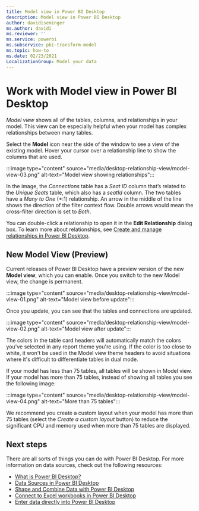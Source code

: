```yaml
---
title: Model view in Power BI Desktop
description: Model view in Power BI Desktop
author: davidiseminger
ms.author: davidi
ms.reviewer: ''
ms.service: powerbi
ms.subservice: pbi-transform-model
ms.topic: how-to
ms.date: 02/23/2021
LocalizationGroup: Model your data
---
```

# Work with Model view in Power BI Desktop

*Model view* shows all of the tables, columns, and relationships in your model. This view can be especially helpful when your model has complex relationships between many tables.

Select the **Model** icon near the side of the window to see a view of the existing model. Hover your cursor over a relationship line to show the columns that are used.

:::image type="content" source="media/desktop-relationship-view/model-view-03.png" alt-text="Model view showing relationships":::

In the image, the *Connections* table has a *Seat ID* column that’s related to the *Unique Seats* table, which also has a *seatId* column. The two tables have a *Many to One* (\*:1) relationship. An arrow in the middle of the line shows the direction of the filter context flow. Double arrows would mean the cross-filter direction is set to *Both*.

You can double-click a relationship to open it in the **Edit Relationship** dialog box. To learn more about relationships, see [Create and manage relationships in Power BI Desktop](desktop-create-and-manage-relationships.md).


## New Model View (Preview)

Current releases of Power BI Desktop have a preview version of the new **Model view**, which you can enable. Once you switch to the new Model view, the change is permanent.

:::image type="content" source="media/desktop-relationship-view/model-view-01.png" alt-text="Model view before update":::

Once you update, you can see that the tables and connections are updated.

:::image type="content" source="media/desktop-relationship-view/model-view-02.png" alt-text="Model view after update":::

The colors in the table card headers will automatically match the colors you've selected in any report theme you're using. If the color is too close to white, it won't be used in the Model view theme headers to avoid situations where it's difficult to differentiate tables in dual mode.

If your model has less than 75 tables, all tables will be shown in Model view. If your model has more than 75 tables, instead of showing all tables you see the following image:

:::image type="content" source="media/desktop-relationship-view/model-view-04.png" alt-text="More than 75 tables":::

We recommend you create a custom layout when your model has more than 75 tables (select the *Create a custom layout* button) to reduce the significant CPU and memory used when more than 75 tables are displayed.

## Next steps
There are all sorts of things you can do with Power BI Desktop. For more information on data sources, check out the following resources:

* [What is Power BI Desktop?](../fundamentals/desktop-what-is-desktop.md)
* [Data Sources in Power BI Desktop](../connect-data/desktop-data-sources.md)
* [Shape and Combine Data with Power BI Desktop](../connect-data/desktop-shape-and-combine-data.md)
* [Connect to Excel workbooks in Power BI Desktop](../connect-data/desktop-connect-excel.md)   
* [Enter data directly into Power BI Desktop](../connect-data/desktop-enter-data-directly-into-desktop.md)   
